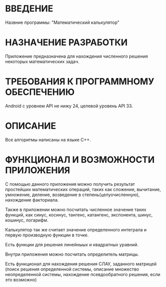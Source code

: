 # ВВЕДЕНИЕ

Назвние программы: "Математический калькулятор"

# НАЗНАЧЕНИЕ РАЗРАБОТКИ

Приложение предназначена для нахождения численного решения некоторых математических задач.

# ТРЕБОВАНИЯ К ПРОГРАММНОМУ ОБЕСПЕЧЕНИЮ

Android с уровнем API не нижу 24, целевой уровень API 33.

# ОПИСАНИЕ

Все алгоритмы написаны на языке С++. 




# ФУНКЦИОНАЛ И ВОЗМОЖНОСТИ ПРИЛОЖЕНИЯ

С помощью данного приложения можно получить результат простейших математических операций, таких как сложение, вычитание, умножение, деление, возведение в степень(целуочисленную), нахождение факториала. 

Также в приложении можно посчитать численное значение таких функций, как синус, косинус, тангенс, катангенс, экспонента, шинус, кошинус, логарифм. 

Калькулятор так же считает значение определенного интеграла и первую производную функции в точке. 

Есть функции для решения линейныых и квадратных уравний. 

Внутри приложения можно посчитать определитель матрицы.

Есть функционал для нахождения решения СЛАУ, заданного матрицей (поиск решения определенной системы, описание множество неопределенной системы, нахождение псевдообратного решения, если это возможно)

# 

